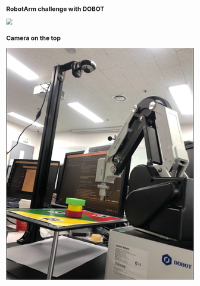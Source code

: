 ### RobotArm challenge with DOBOT

![](robotarm.gif)

### Camera on the top

![Alt text](robotarm.PNG)
